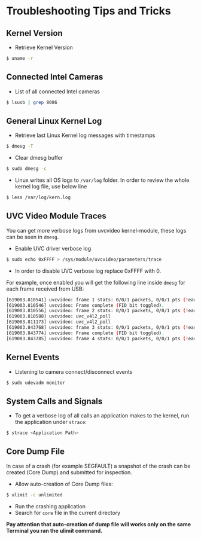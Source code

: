 # Troubleshooting Tips and Tricks

## Kernel Version
- Retrieve Kernel Version
```bash
$ uname -r
```

## Connected Intel Cameras
- List of all connected Intel cameras
```bash
$ lsusb | grep 8086
```

## General Linux Kernel Log
- Retrieve last Linux Kernel log messages with timestamps
```bash
$ dmesg -T
```

- Clear dmesg buffer
```bash
$ sudo dmesg -c
```

- Linux writes all OS logs to ```/var/log``` folder. In order to review the whole kernel log file, use below line
```bash
$ less /var/log/kern.log
```

## UVC Video Module Traces
You can get more verbose logs from uvcvideo kernel-module, these logs can be seen in `dmesg`. 
- Enable UVC driver verbose log
```bash
$ sudo echo 0xFFFF > /sys/module/uvcvideo/parameters/trace
```
- In order to disable UVC verbose log replace 0xFFFF with 0.

For example, once enabled you will get the following line inside `dmesg` for each frame received from USB: 
```bash
[619003.810541] uvcvideo: frame 1 stats: 0/0/1 packets, 0/0/1 pts (!early initial), 0/1 scr, last pts/stc/sof 25177741/25178007/81
[619003.810546] uvcvideo: Frame complete (FID bit toggled).
[619003.810556] uvcvideo: frame 2 stats: 0/0/1 packets, 0/0/1 pts (!early initial), 0/1 scr, last pts/stc/sof 25210903/25211168/346
[619003.810588] uvcvideo: uvc_v4l2_poll
[619003.811173] uvcvideo: uvc_v4l2_poll
[619003.843768] uvcvideo: frame 3 stats: 0/0/1 packets, 0/0/1 pts (!early initial), 0/1 scr, last pts/stc/sof 25210903/25211168/346
[619003.843774] uvcvideo: Frame complete (FID bit toggled).
[619003.843785] uvcvideo: frame 4 stats: 0/0/1 packets, 0/0/1 pts (!early initial), 0/1 scr, last pts/stc/sof 25244064/25244330/612
```

## Kernel Events
- Listening to camera connect/disconnect events
```bash
$ sudo udevadm monitor
```

## System Calls and Signals
- To get a verbose log of all calls an application makes to the kernel, run the application under `strace`:
```bash
$ strace <Application Path>
```

## Core Dump File
In case of a crash (for example SEGFAULT) a snapshot of the crash can be created (Core Dump) and submitted for inspection. 
- Allow auto-creation of Core Dump files:
```bash
$ ulimit -c unlimited
```
- Run the crashing application
- Search for `core` file in the current directory

**Pay attention that auto-creation of dump file will works only on the same Terminal you ran the ulimit command.**
